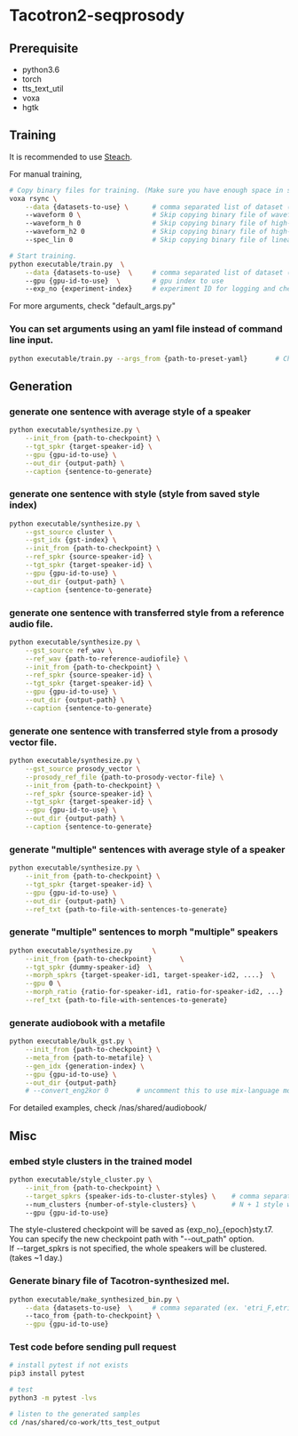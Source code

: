 # Tacotron2-seqprosody

## Prerequisite
* python3.6
* torch
* tts_text_util
* voxa
* hgtk

## Training
It is recommended to use [Steach](https://github.com/neosapience/steach).

For manual training,
```bash
# Copy binary files for training. (Make sure you have enough space in ssd.)
voxa rsync \
    --data {datasets-to-use} \      # comma separated list of dataset (ex. 'etri_F,etri_M', check /nas/shared/dataset_info/dataset_list.txt)
    --waveform 0 \                  # Skip copying binary file of waveform
    --waveform_h 0                  # Skip copying binary file of high-freq waveform 
    --waveform_h2 0                 # Skip copying binary file of high-freq waveform 
    --spec_lin 0                    # Skip copying binary file of linear spectrogram

# Start training.
python executable/train.py  \
    --data {datasets-to-use}  \     # comma separated list of dataset (ex. 'etri_F,etri_M')
    --gpu {gpu-id-to-use}  \        # gpu index to use
    --exp_no {experiment-index}     # experiment ID for logging and checkpoint naming
```
For more arguments, check "default_args.py"

### You can set arguments using an yaml file instead of command line input.
```bash
python executable/train.py --args_from {path-to-preset-yaml}       # Check the example: tacotron/assets/args_preset_sample.yaml
```

## Generation

### generate one sentence with average style of a speaker
```bash
python executable/synthesize.py \
    --init_from {path-to-checkpoint} \
    --tgt_spkr {target-speaker-id} \
    --gpu {gpu-id-to-use} \
    --out_dir {output-path} \
    --caption {sentence-to-generate}
```

### generate one sentence with style (style from saved style index)
```bash
python executable/synthesize.py \
    --gst_source cluster \
    --gst_idx {gst-index} \
    --init_from {path-to-checkpoint} \
    --ref_spkr {source-speaker-id} \
    --tgt_spkr {target-speaker-id} \
    --gpu {gpu-id-to-use} \
    --out_dir {output-path} \
    --caption {sentence-to-generate}
```

### generate one sentence with transferred style from a reference audio file.
```bash
python executable/synthesize.py \
    --gst_source ref_wav \
    --ref_wav {path-to-reference-audiofile} \
    --init_from {path-to-checkpoint} \
    --ref_spkr {source-speaker-id} \
    --tgt_spkr {target-speaker-id} \
    --gpu {gpu-id-to-use} \
    --out_dir {output-path} \
    --caption {sentence-to-generate}
```

### generate one sentence with transferred style from a prosody vector file.
```bash
python executable/synthesize.py \
    --gst_source prosody_vector \
    --prosody_ref_file {path-to-prosody-vector-file} \
    --init_from {path-to-checkpoint} \
    --ref_spkr {source-speaker-id} \
    --tgt_spkr {target-speaker-id} \
    --gpu {gpu-id-to-use} \
    --out_dir {output-path} \
    --caption {sentence-to-generate}
```

### generate "multiple" sentences with average style of a speaker
```bash
python executable/synthesize.py \
    --init_from {path-to-checkpoint} \
    --tgt_spkr {target-speaker-id} \
    --gpu {gpu-id-to-use} \
    --out_dir {output-path} \
    --ref_txt {path-to-file-with-sentences-to-generate}
```

### generate "multiple" sentences to morph "multiple" speakers
```bash
python executable/synthesize.py     \
    --init_from {path-to-checkpoint}       \
    --tgt_spkr {dummy-speaker-id}  \
    --morph_spkrs {target-speaker-id1, target-speaker-id2, ....}  \
    --gpu 0 \
    --morph_ratio {ratio-for-speaker-id1, ratio-for-speaker-id2, ...}    \
    --ref_txt {path-to-file-with-sentences-to-generate} 
```

### generate audiobook with a metafile
```bash
python executable/bulk_gst.py \
    --init_from {path-to-checkpoint} \
    --meta_from {path-to-metafile} \
    --gen_idx {generation-index} \
    --gpu {gpu-id-to-use} \
    --out_dir {output-path} 
    # --convert_eng2kor 0       # uncomment this to use mix-language model.
```
For detailed examples, check /nas/shared/audiobook/

## Misc

### embed style clusters in the trained model
```bash
python executable/style_cluster.py \
    --init_from {path-to-checkpoint} \
    --target_spkrs {speaker-ids-to-cluster-styles} \    # comma separated (ex. 'etri_F,etri_M')
    --num_clusters {number-of-style-clusters} \         # N + 1 style will be generated (index 0 is reserved for avg style)
    --gpu {gpu-id-to-use}
```
The style-clustered checkpoint will be saved as {exp_no}_{epoch}sty.t7.  
You can specify the new checkpoint path with "--out_path" option.  
If --target_spkrs is not specified, the whole speakers will be clustered. (takes ~1 day.)

### Generate binary file of Tacotron-synthesized mel.
```bash
python executable/make_synthesized_bin.py \
    --data {datasets-to-use}  \     # comma separated (ex. 'etri_F,etri_M')
    --taco_from {path-to-checkpoint} \
    --gpu {gpu-id-to-use}
```

### Test code before sending pull request
```bash
# install pytest if not exists
pip3 install pytest

# test
python3 -m pytest -lvs

# listen to the generated samples
cd /nas/shared/co-work/tts_test_output
```

